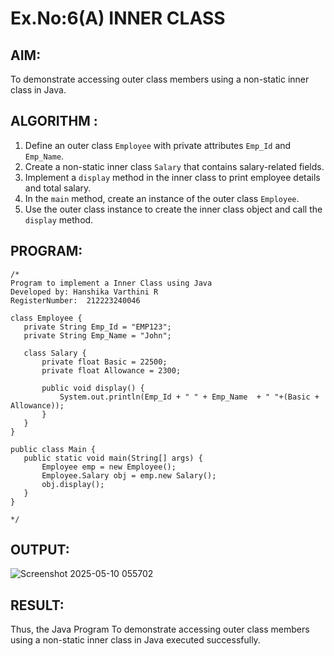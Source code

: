 # Ex.No:6(A)  INNER CLASS
## AIM:
To demonstrate accessing outer class members using a non-static inner class in Java.

## ALGORITHM :

1. Define an outer class `Employee` with private attributes `Emp_Id` and `Emp_Name`.
2. Create a non-static inner class `Salary` that contains salary-related fields.
3. Implement a `display` method in the inner class to print employee details and total salary.
4. In the `main` method, create an instance of the outer class `Employee`.
5. Use the outer class instance to create the inner class object and call the `display` method.

## PROGRAM:
 ```
/*
Program to implement a Inner Class using Java
Developed by: Hanshika Varthini R
RegisterNumber:  212223240046

class Employee {
    private String Emp_Id = "EMP123";
    private String Emp_Name = "John";

    class Salary {
        private float Basic = 22500;
        private float Allowance = 2300;

        public void display() {
            System.out.println(Emp_Id + " " + Emp_Name  + " "+(Basic + Allowance));
        }
    }
}

public class Main {
    public static void main(String[] args) {
        Employee emp = new Employee();
        Employee.Salary obj = emp.new Salary();
        obj.display();
    }
}

*/
```

## OUTPUT:

![Screenshot 2025-05-10 055702](https://github.com/user-attachments/assets/84ecf805-8801-4829-b0c3-de887fe88f39)


## RESULT:
Thus, the Java Program To demonstrate accessing outer class members using a non-static inner class in Java executed successfully.


